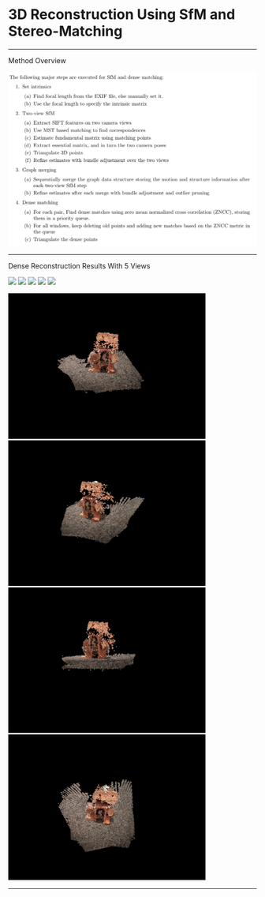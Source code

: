 # 3D Reconstruction Using SfM and Stereo-Matching

-----------------------
Method Overview 

<img src="images/sfmedu.png" width="600">

-----------------------

Dense Reconstruction Results With 5 Views

<img src="images/self2_1.jpg" width="150"> <img src="images/self2_2.jpg" width="150"> <img src="images/self2_3.jpg" width="150"> <img src="images/self2_4.jpg" width="150"> <img src="images/self2_5.jpg" width="150">

<img src="images/4_dense_1.png" width="400"> <img src="images/4_dense_2.png" width="400">
<img src="images/4_dense_3.png" width="400"> <img src="images/4_dense_4.png" width="400">

-----------------------
